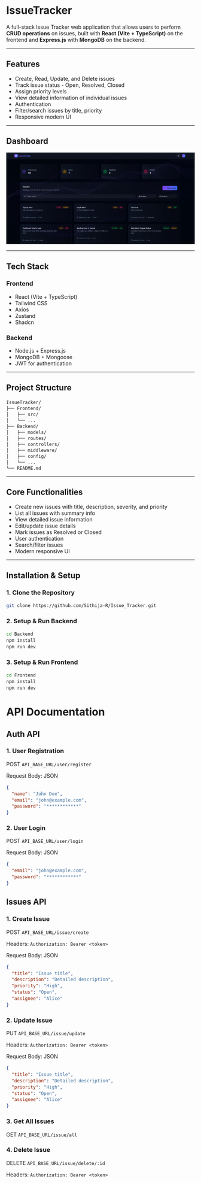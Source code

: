 
#  IssueTracker

A full-stack Issue Tracker web application that allows users to perform **CRUD operations** on issues, built with **React (Vite + TypeScript)** on the frontend and **Express.js** with **MongoDB** on the backend.

---

##  Features

-  Create, Read, Update, and Delete issues
-  Track issue status - Open, Resolved, Closed
-  Assign priority levels
-  View detailed information of individual issues
-  Authentication
-  Filter/search issues by title, priority
-  Responsive modern UI


---

##  Dashboard

![Preview](./Frontend/public/preview.jpg)

---

##  Tech Stack

### Frontend
-  React (Vite + TypeScript)
- Tailwind CSS
- Axios
- Zustand
- Shadcn

### Backend
- Node.js + Express.js
-  MongoDB + Mongoose
- JWT for authentication

---

##  Project Structure
```
IssueTracker/
├── Frontend/
│   ├── src/
│   └── ...
├── Backend/
│   ├── models/
│   ├── routes/
│   ├── controllers/
│   ├── middleware/
│   ├── config/
│   └── ...
└── README.md
```


---

##  Core Functionalities

- Create new issues with title, description, severity, and priority
- List all issues with summary info
- View detailed issue information
- Edit/update issue details
- Mark issues as Resolved or Closed
- User authentication
- Search/filter issues
- Modern responsive UI


---

##  Installation & Setup

### 1. Clone the Repository

```bash
git clone https://github.com/Sithija-R/Issue_Tracker.git
```

### 2. Setup & Run Backend

```bash
cd Backend
npm install
npm run dev 

```
### 3. Setup & Run Frontend

```bash
cd Frontend
npm install
npm run dev

```
# API Documentation
##  Auth API



### 1. User Registration
POST `API_BASE_URL/user/register`


Request Body: JSON
```json
{
  "name": "John Doe",
  "email": "john@example.com",
  "password": "************"
}
```
### 2. User Login
POST `API_BASE_URL/user/login`


Request Body: JSON
```json
{
  "email": "john@example.com",
  "password": "************"
}
```
##  Issues API

### 1. Create Issue  
POST `API_BASE_URL/issue/create`  

Headers:  `Authorization: Bearer <token>`

Request Body: JSON  
```json
{
  "title": "Issue title",
  "description": "Detailed description",
  "priority": "High",   
  "status": "Open",    
  "assignee": "Alice"  
}
```

### 2. Update Issue  
PUT `API_BASE_URL/issue/update`  

Headers:  `Authorization: Bearer <token>`

Request Body: JSON  
```json
{
  "title": "Issue title",
  "description": "Detailed description",
  "priority": "High",   
  "status": "Open",    
  "assignee": "Alice"  
}
```
### 3. Get All Issues  
GET `API_BASE_URL/issue/all`  

### 4. Delete Issue  
DELETE `API_BASE_URL/issue/delete/:id`  

Headers:  `Authorization: Bearer <token>`
